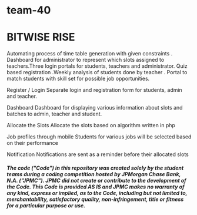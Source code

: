 # team-40
# BITWISE RISE
Automating process of time table generation with given constraints .
Dashboard for administrator to represent which slots assigned to teachers.Three login portals for students, teachers and administrator.
Quiz based registration .Weekly analysis of students done by teacher .
Portal to match students with skill set for possible job opportunities.

 Register / Login
Separate login and registration form for students, admin and teacher. 

 Dashboard
Dashboard for displaying various information about slots and batches to admin, teacher and student. 

 Allocate the Slots
Allocate the slots based on algorithm written in php 

 Job profiles through mobile
Students for various jobs will be selected based on their performance 

 Notification
Notifications are sent as a reminder before their allocated slots 

##### The code ("Code") in this repository was created solely by the student teams during a coding competition hosted by JPMorgan Chase Bank, N.A. ("JPMC").						JPMC did not create or contribute to the development of the Code.  This Code is provided AS IS and JPMC makes no warranty of any kind, express or implied, as to the Code,						including but not limited to, merchantability, satisfactory quality, non-infringement, title or fitness for a particular purpose or use.